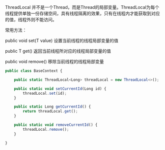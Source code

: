 ThreadLocal 并不是一个Thread，而是Thread的局部变量。ThreadLocal为每个线程提供单独一份存储空间，具有线程隔离的效果，只有在线程内才能获取到对应的值，线程外则不能访问。

常用方法：



public void set(T value) 设置当前线程的线程局部变量的值

public T get() 返回当前线程所对应的线程局部变量的值

public void remove() 移除当前线程的线程局部变量

```typescript
public class BaseContext {

    public static ThreadLocal<Long> threadLocal = new ThreadLocal<>();

    public static void setCurrentId(Long id) {
        threadLocal.set(id);
    }

    public static Long getCurrentId() {
        return threadLocal.get();
    }

    public static void removeCurrentId() {
        threadLocal.remove();
    }

}
```
